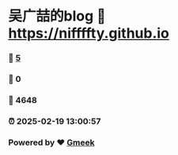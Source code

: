 # 吴广喆的blog :link: https://niffffty.github.io 
### :page_facing_up: [5](https://niffffty.github.io/tag.html) 
### :speech_balloon: 0 
### :hibiscus: 4648 
### :alarm_clock: 2025-02-19 13:00:57 
### Powered by :heart: [Gmeek](https://github.com/Meekdai/Gmeek)

